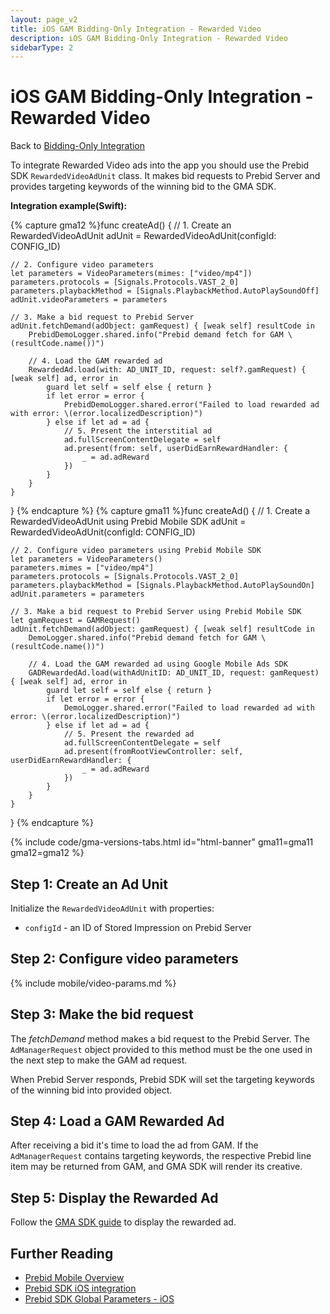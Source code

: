 ```yaml
---
layout: page_v2
title: iOS GAM Bidding-Only Integration - Rewarded Video
description: iOS GAM Bidding-Only Integration - Rewarded Video
sidebarType: 2
---
```


# iOS GAM Bidding-Only Integration - Rewarded Video

Back to [Bidding-Only Integration](/prebid-mobile/pbm-api/ios/ios-sdk-integration-gam-original-api.html#adunit-specific-instructions)

To integrate Rewarded Video ads into the app you should use the Prebid SDK `RewardedVideoAdUnit` class. It makes bid requests to Prebid Server and provides targeting keywords of the winning bid to the GMA SDK.

**Integration example(Swift):**

{% capture gma12 %}func createAd() {
    // 1. Create an RewardedVideoAdUnit
    adUnit = RewardedVideoAdUnit(configId: CONFIG_ID)
    
    // 2. Configure video parameters
    let parameters = VideoParameters(mimes: ["video/mp4"])
    parameters.protocols = [Signals.Protocols.VAST_2_0]
    parameters.playbackMethod = [Signals.PlaybackMethod.AutoPlaySoundOff]
    adUnit.videoParameters = parameters
    
    // 3. Make a bid request to Prebid Server
    adUnit.fetchDemand(adObject: gamRequest) { [weak self] resultCode in
        PrebidDemoLogger.shared.info("Prebid demand fetch for GAM \(resultCode.name())")
        
        // 4. Load the GAM rewarded ad
        RewardedAd.load(with: AD_UNIT_ID, request: self?.gamRequest) { [weak self] ad, error in
            guard let self = self else { return }
            if let error = error {
                PrebidDemoLogger.shared.error("Failed to load rewarded ad with error: \(error.localizedDescription)")
            } else if let ad = ad {
                // 5. Present the interstitial ad
                ad.fullScreenContentDelegate = self
                ad.present(from: self, userDidEarnRewardHandler: {
                    _ = ad.adReward
                })
            }
        }
    }
}
{% endcapture %}
{% capture gma11 %}func createAd() {
    // 1. Create a RewardedVideoAdUnit using Prebid Mobile SDK
    adUnit = RewardedVideoAdUnit(configId: CONFIG_ID)
    
    // 2. Configure video parameters using Prebid Mobile SDK
    let parameters = VideoParameters()
    parameters.mimes = ["video/mp4"]
    parameters.protocols = [Signals.Protocols.VAST_2_0]
    parameters.playbackMethod = [Signals.PlaybackMethod.AutoPlaySoundOn]
    adUnit.parameters = parameters
    
    // 3. Make a bid request to Prebid Server using Prebid Mobile SDK
    let gamRequest = GAMRequest()
    adUnit.fetchDemand(adObject: gamRequest) { [weak self] resultCode in
        DemoLogger.shared.info("Prebid demand fetch for GAM \(resultCode.name())")
        
        // 4. Load the GAM rewarded ad using Google Mobile Ads SDK
        GADRewardedAd.load(withAdUnitID: AD_UNIT_ID, request: gamRequest) { [weak self] ad, error in
            guard let self = self else { return }
            if let error = error {
                DemoLogger.shared.error("Failed to load rewarded ad with error: \(error.localizedDescription)")
            } else if let ad = ad {
                // 5. Present the rewarded ad
                ad.fullScreenContentDelegate = self
                ad.present(fromRootViewController: self, userDidEarnRewardHandler: {
                    _ = ad.adReward
                })
            }
        }
    }
}
{% endcapture %}

{% include code/gma-versions-tabs.html id="html-banner" gma11=gma11 gma12=gma12 %}

## Step 1: Create an Ad Unit

Initialize the `RewardedVideoAdUnit` with properties:

- `configId` - an ID of Stored Impression on Prebid Server

## Step 2: Configure video parameters

{% include mobile/video-params.md %}

## Step 3: Make the bid request

The _fetchDemand_ method makes a bid request to the Prebid Server. The `AdManagerRequest` object provided to this method must be the one used in the next step to make the GAM ad request.

When Prebid Server responds, Prebid SDK will set the targeting keywords of the winning bid into provided object.

## **Step 4: Load a GAM Rewarded Ad**

After receiving a bid it's time to load the ad from GAM. If the `AdManagerRequest` contains targeting keywords, the respective Prebid line item may be returned from GAM, and GMA SDK will render its creative. 

## Step 5: Display the Rewarded Ad

Follow the [GMA SDK guide](https://developers.google.com/ad-manager/mobile-ads-sdk/ios/rewarded#show_the_ad) to display the rewarded ad.

## Further Reading

- [Prebid Mobile Overview](/prebid-mobile/prebid-mobile.html)
- [Prebid SDK iOS integration](/prebid-mobile/pbm-api/ios/code-integration-ios.html)
- [Prebid SDK Global Parameters - iOS](/prebid-mobile/pbm-api/ios/pbm-targeting-ios.html)
